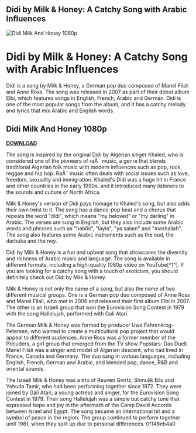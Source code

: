## Didi by Milk & Honey: A Catchy Song with Arabic Influences

 
![Didi Milk And Honey 1080p](https://i1.sndcdn.com/avatars-Yv6Y1QJ9u31T7h5q-wmXATA-t240x240.jpg)

 
# Didi by Milk & Honey: A Catchy Song with Arabic Influences
 
Didi is a song by Milk & Honey, a German pop duo composed of Manel Filali and Anne Ross. The song was released in 2007 as part of their debut album Elbi, which features songs in English, French, Arabic and German. Didi is one of the most popular songs from the album, and it has a catchy melody and lyrics that mix Arabic and English words.
 
## Didi Milk And Honey 1080p


[**DOWNLOAD**](https://www.google.com/url?q=https%3A%2F%2Ftlniurl.com%2F2tKADz&sa=D&sntz=1&usg=AOvVaw3or40Dtnr83htSsiBf-hhV)

 
The song is inspired by the original Didi by Algerian singer Khaled, who is considered one of the pioneers of raÃ¯ music, a genre that blends traditional Algerian folk music with modern influences such as pop, rock, reggae and hip hop. RaÃ¯ music often deals with social issues such as love, freedom, sexuality and immigration. Khaled's Didi was a huge hit in France and other countries in the early 1990s, and it introduced many listeners to the sounds and culture of North Africa.
 
Milk & Honey's version of Didi pays homage to Khaled's song, but also adds their own twist to it. The song has a dance-pop beat and a chorus that repeats the word "didi", which means "my beloved" or "my darling" in Arabic. The verses are sung in English, but they also include some Arabic words and phrases such as "habibi", "layla", "ya salam" and "mashallah". The song also features some Arabic instruments such as the oud, the darbuka and the ney.
 
Didi by Milk & Honey is a fun and upbeat song that showcases the diversity and richness of Arabic music and language. The song is available in different formats, including a high-quality 1080p video on YouTube[^1^]. If you are looking for a catchy song with a touch of exoticism, you should definitely check out Didi by Milk & Honey.
  
Milk & Honey is not only the name of a song, but also the name of two different musical groups. One is a German pop duo composed of Anne Ross and Manel Filali, who met in 2006 and released their first album Elbi in 2007. The other is an Israeli group that won the Eurovision Song Contest in 1979 with the song Hallelujah, performed with Gali Atari.
 
The German Milk & Honey was formed by producer Uwe Fahrenkrog-Petersen, who wanted to create a multicultural pop project that would appeal to different audiences. Anne Ross was a former member of the Preluders, a girl group that emerged from the TV show Popstars: Das Duell. Manel Filali was a singer and model of Algerian descent, who had lived in France, Canada and Germany. The duo sang in various languages, including English, French, German and Arabic, and blended pop, dance, R&B and oriental sounds.
 
The Israeli Milk & Honey was a trio of Reuven Gvirtz, Shmulik Bilu and Yehuda Tamir, who had been performing together since 1972. They were joined by Gali Atari, a young actress and singer, for the Eurovision Song Contest in 1979. Their song Hallelujah was a simple but catchy tune that expressed hope and joy in the aftermath of the Camp David Accords between Israel and Egypt. The song became an international hit and a symbol of peace in the region. The group continued to perform together until 1981, when they split up due to personal differences.
 0f148eb4a0
